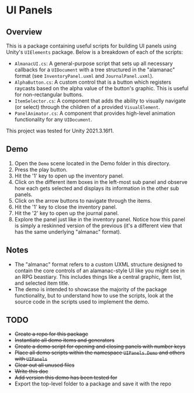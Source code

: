 # UI Panels

## Overview

This is a package containing useful scripts for building UI panels using Unity's `UIElements` package. Below is a breakdown of each of the scripts:

- `AlmanacUI.cs`: A general-purpose script that sets up all necessary callbacks for a `UIDocument` with a tree structured in the "alamanac" format (see `InventoryPanel.uxml` and `JournalPanel.uxml`).
- `AlphaButton.cs`: A custom control that is a button which registers raycasts based on the alpha value of the button's graphic. This is useful for non-rectangular buttons.
- `ItemSelector.cs`: A component that adds the ability to visually navigate (or select) through the children of a provided `VisualElement`.
- `PanelAnimator.cs`: A component that provides high-level animation functionality for any `UIDocument`.

This project was tested for Unity 2021.3.16f1.

## Demo

1. Open the `Demo` scene located in the Demo folder in this directory.
2. Press the play button.
3. Hit the '1' key to open up the inventory panel.
4. Click on the different item boxes in the left-most sub panel and observe how each gets selected and displays its information in the other sub panels.
5. Click on the arrow buttons to navigate through the items.
6. Hit the '1' key to close the inventory panel.
7. Hit the '2' key to open up the journal panel.
8. Explore the panel just like in the inventory panel. Notice how this panel is simply a reskinned version of the previous (it's a different view that has the same underlying "almanac" format).

## Notes

- The "almanac" format refers to a custom UXML structure designed to contain the core controls of an alamanac-style UI like you might see in an RPG beastiary. This includes things like a central graphic, item list, and selected item title.
- The demo is intended to showcase the majority of the package functionality, but to understand how to use the scripts, look at the source code in the scripts used to implement the demo.

## TODO

- ~~Create a repo for this package~~
- ~~Instantiate all demo items and generators~~
- ~~Create a demo script for opening and closing panels with number keys~~
- ~~Place all demo scripts within the namespace `UIPanels.Demo` and others with `UIPanels`~~
- ~~Clear out all unused files~~
- ~~Write this doc~~
- ~~Add version this demo has been tested for~~
- Export the top-level folder to a package and save it with the repo
